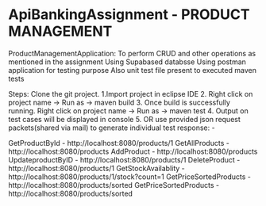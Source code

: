 # ApiBankingAssignment -   PRODUCT MANAGEMENT
ProductManagementApplication: To perform CRUD and other operations as mentioned in the assignment
Using Supabased databsse
Using postman application for testing purpose
Also unit test file present to executed maven tests

Steps:
Clone the git project. 1.Import project in eclipse IDE
2. Right click on project name -> Run as -> maven build 
3. Once build is successfully running. Right click on project name -> Run as -> maven test
4. Output on test cases will be displayed in console
5. OR use provided json request packets(shared via mail) to generate individual test response: -

GetProductById - http://localhost:8080/products/1
GetAllProducts - http://localhost:8080/products
AddProduct - http://localhost:8080/products
UpdateproductByID - http://localhost:8080/products/1 
DeleteProduct - http://localhost:8080/products/1 
GetStockAvailablity - http://localhost:8080/products/1/stock?count=1 GetPriceSortedProducts - http://localhost:8080/products/sorted
GetPriceSortedProducts - http://localhost:8080/products/sorted
